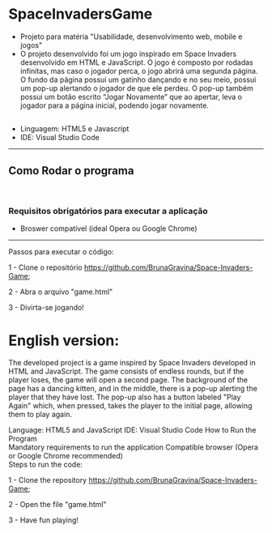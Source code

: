 # SpaceInvadersGame
- Projeto para matéria "Usabilidade, desenvolvimento web, mobile e jogos"
- O projeto desenvolvido foi um jogo inspirado em Space Invaders desenvolvido em HTML e JavaScript. O jogo é composto por rodadas infinitas, mas caso o jogador perca, o jogo abrirá uma segunda página. O fundo da página possui um gatinho dançando e no seu meio, possui um pop-up alertando o jogador de que ele perdeu. O pop-up também possui um botão escrito “Jogar Novamente” que ao apertar, leva o jogador para a página inicial, podendo jogar novamente.


## 
- Linguagem: HTML5 e Javascript
- IDE: Visual Studio Code

<hr>

## Como Rodar o programa
<br>

### Requisitos obrigatórios para executar a aplicação
- Broswer compatível (ideal Opera ou Google Chrome)

<hr>

Passos para executar o código:

1 - Clone o repositório https://github.com/BrunaGravina/Space-Invaders-Game;

2 - Abra o arquivo "game.html"

3 - Divirta-se jogando!



# English version:

The developed project is a game inspired by Space Invaders developed in HTML and JavaScript. 
The game consists of endless rounds, but if the player loses, the game will open a second page. The background of the page has a dancing kitten, and in the middle, there is a pop-up alerting the player that they have lost. The pop-up also has a button labeled "Play Again" which, when pressed, takes the player to the initial page, allowing them to play again.

Language: HTML5 and JavaScript
IDE: Visual Studio Code
How to Run the Program
<br>
Mandatory requirements to run the application
Compatible browser (Opera or Google Chrome recommended)
<br>
Steps to run the code:

1 - Clone the repository https://github.com/BrunaGravina/Space-Invaders-Game;

2 - Open the file "game.html"

3 - Have fun playing!

